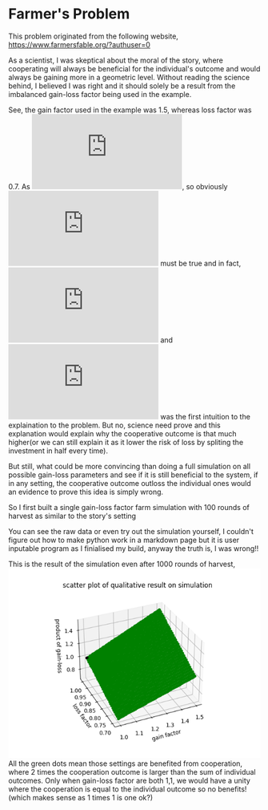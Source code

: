 # Farmer's Problem

This problem originated from the following website, https://www.farmersfable.org/?authuser=0

As a scientist, I was skeptical about the moral of the story, where cooperating will always be beneficial for the individual's outcome and would always be gaining more in a geometric level. Without reading the science behind, I believed I was right and it should solely be a result from the imbalanced gain-loss factor being used in the example.</br>

See, the gain factor used in the example was 1.5, whereas loss factor was 0.7. As ![](http://latex.codecogs.com/gif.latex?1.5%5E%7B-1%7D%3D0.66), so obviously ![](http://latex.codecogs.com/gif.latex?1.5*0.7%3E1) must be true and in fact, ![](http://latex.codecogs.com/gif.latex?0.7*1.5%3D1.05) and ![](http://latex.codecogs.com/gif.latex?1.05%5E%7B100%7D%3D131.501) was the first intuition to the explaination to the problem. But no, science need prove and this explanation would explain why the cooperative outcome is that much higher(or we can still explain it as it lower the risk of loss by spliting the investment in half every time).<br>

But still, what could be more convincing than doing a full simulation on all possible gain-loss parameters and see if it is still beneficial to the system, if in any setting, the cooperative outcome outloss the individual ones would an evidence to prove this idea is simply wrong.<br>

So I first built a single gain-loss factor farm simulation with 100 rounds of harvest as similar to the story's setting

You can see the raw data or even try out the simulation yourself, I couldn't figure out how to make python work in a markdown page but it is user inputable program as I finialised my build, anyway the truth is, I was wrong!!

This is the result of the simulation even after 1000 rounds of harvest,<br>
![simulation_result](Farmer's_Fable\qualitative_result_on_deepscan_simulations_grid.png)
All the green dots mean those settings are benefited from cooperation, where 2 times the cooperation outcome is larger than the sum of individual outcomes. Only when gain-loss factor are both 1,1, we would have a unity where the cooperation is equal to the individual outcome so no benefits!(which makes sense as 1 times 1 is one ok?)
